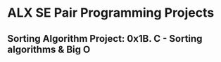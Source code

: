 # ALX SE Pair Programming Projects
## Sorting Algorithm Project: 0x1B. C - Sorting algorithms & Big O
